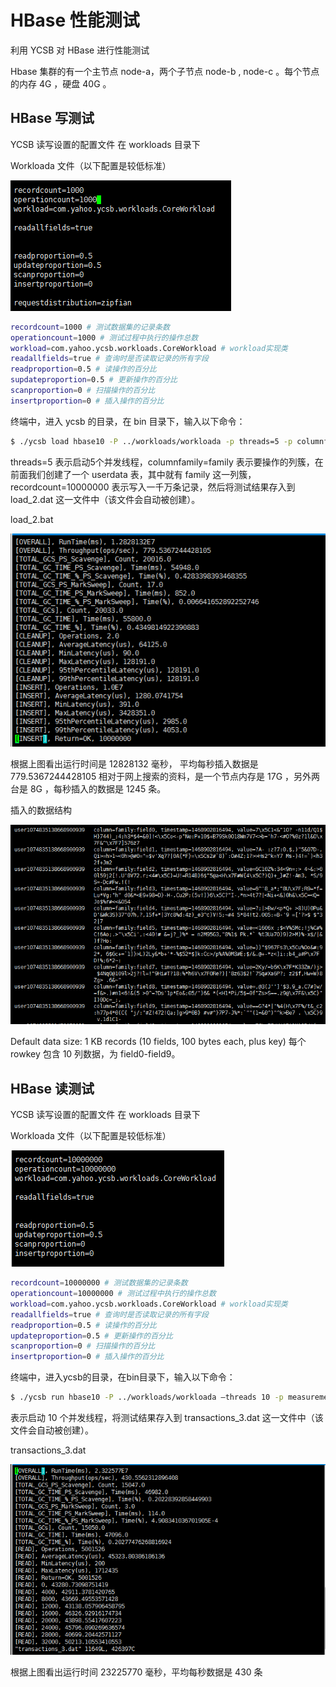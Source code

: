 # HBase 性能测试

利用 YCSB 对 HBase 进行性能测试

Hbase 集群的有一个主节点 node-a，两个子节点 node-b , node-c 。每个节点的内存 4G ，硬盘 40G 。

## HBase 写测试

YCSB 读写设置的配置文件 在 workloads 目录下

Workloada 文件（以下配置是较低标准）

![1](.images/1.png)


```sh
recordcount=1000 # 测试数据集的记录条数
operationcount=1000 # 测试过程中执行的操作总数
workload=com.yahoo.ycsb.workloads.CoreWorkload # workload实现类
readallfields=true # 查询时是否读取记录的所有字段
readproportion=0.5 # 读操作的百分比
supdateproportion=0.5 # 更新操作的百分比
scanproportion=0 # 扫描操作的百分比
insertproportion=0 # 插入操作的百分比
```

终端中，进入 ycsb 的目录，在 bin 目录下，输入以下命令：

```sh
$ ./ycsb load hbase10 -P ../workloads/workloada -p threads=5 -p columnfamily=family -p recordcount=10000000 -s > load_2.dat
```

threads=5 表示启动5个并发线程，columnfamily=family 表示要操作的列簇，在前面我们创建了一个 userdata 表，其中就有 family 这一列簇，recordcount=10000000 表示写入一千万条记录，然后将测试结果存入到 load_2.dat 这一文件中（该文件会自动被创建）。

load_2.bat

![2](.images/2.png)

根据上图看出运行时间是 12828132 毫秒， 平均每秒插入数据是 779.5367244428105
相对于网上搜索的资料，是一个节点内存是 17G ，另外两台是 8G ，每秒插入的数据是 1245 条。

插入的数据结构

![3](.images/3.png)

Default data size: 1 KB records (10 fields, 100 bytes each, plus key)
每个 rowkey 包含 10 列数据，为 field0-field9。

## HBase 读测试

YCSB 读写设置的配置文件 在 workloads 目录下

Workloada 文件（以下配置是较低标准）

![4](.images/4.png)

```sh
recordcount=10000000 # 测试数据集的记录条数
operationcount=10000000 # 测试过程中执行的操作总数
workload=com.yahoo.ycsb.workloads.CoreWorkload # workload实现类
readallfields=true # 查询时是否读取记录的所有字段
readproportion=0.5 # 读操作的百分比
updateproportion=0.5 # 更新操作的百分比
scanproportion=0 # 扫描操作的百分比
insertproportion=0 # 插入操作的百分比
```

终端中，进入ycsb的目录，在bin目录下，输入以下命令：

```sh
$ ./ycsb run hbase10 -P ../workloads/workloada –threads 10 -p measurementtype=timeseries -p columnfamily=family -p timeseries.granularity=4000 > transactions_3.dat
```

表示启动 10 个并发线程，将测试结果存入到 transactions_3.dat 这一文件中（该文件会自动被创建）。

transactions_3.dat

![5](.images/5.png)

根据上图看出运行时间 23225770 毫秒，平均每秒数据是 430 条